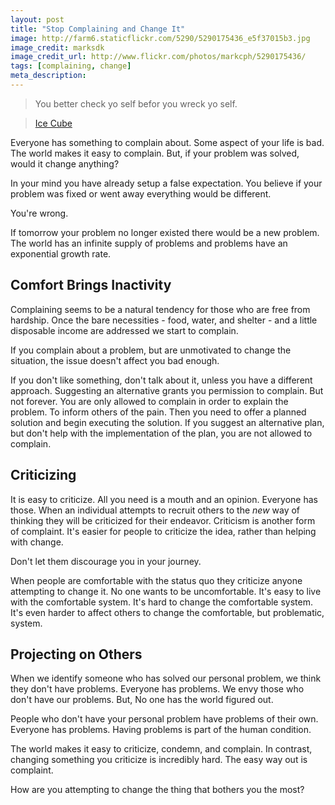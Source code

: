 ```yaml
---
layout: post
title: "Stop Complaining and Change It"
image: http://farm6.staticflickr.com/5290/5290175436_e5f37015b3.jpg
image_credit: marksdk
image_credit_url: http://www.flickr.com/photos/markcph/5290175436/
tags: [complaining, change]
meta_description: 
---
```


> You better check yo self befor you wreck yo self.

> [Ice Cube][1]

Everyone has something to complain about. Some aspect of your life is bad. The world makes it easy to complain. But, if your problem was solved, would it change anything?

In your mind you have already setup a false expectation. You believe if your problem was fixed or went away everything would be different.

You're wrong.

If tomorrow your problem no longer existed there would be a new problem. The world has an infinite supply of problems and problems have an exponential growth rate. 

## Comfort Brings Inactivity

Complaining seems to be a natural tendency for those who are free from hardship. Once the bare necessities - food, water, and shelter - and a little disposable income are addressed we start to complain.

If you complain about a problem, but are unmotivated to change the situation, the issue doesn't affect you bad enough.

If you don't like something, don't talk about it, unless you have a different approach. Suggesting an alternative grants you permission to complain. But not forever. You are only allowed to complain in order to explain the problem. To inform others of the pain. Then you need to offer a planned solution and begin executing the solution. If you suggest an alternative plan, but don't help with the implementation of the plan, you are not allowed to complain.

## Criticizing

It is easy to criticize. All you need is a mouth and an opinion. Everyone has those. When an individual attempts to recruit others to the _new_ way of thinking they will be criticized for their endeavor. Criticism is another form of complaint. It's easier for people to criticize the idea, rather than helping with change.

Don't let them discourage you in your journey.

When people are comfortable with the status quo they criticize anyone attempting to change it. No one wants to be uncomfortable. It's easy to live with the comfortable system. It's hard to change the comfortable system. It's even harder to affect others to change the comfortable, but problematic, system.

## Projecting on Others

When we identify someone who has solved our personal problem, we think they don't have problems. Everyone has problems. We envy those who don't have our problems. But, No one has the world figured out.

People who don't have your personal problem have problems of their own. Everyone has problems. Having problems is part of the human condition.

The world makes it easy to criticize, condemn, and complain. In contrast, changing something you criticize is incredibly hard. The easy way out is complaint.

How are you attempting to change the thing that bothers you the most?

[1]: http://www.youtube.com/watch?v=DKJsSPATDLY
